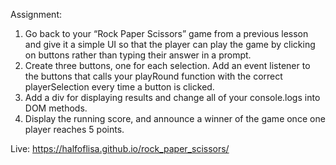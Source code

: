 Assignment:
1. Go back to your “Rock Paper Scissors” game from a previous lesson and give it a simple UI so that the player can play the game by clicking on buttons rather than typing their answer in a prompt.
2. Create three buttons, one for each selection. Add an event listener to the buttons that calls your playRound function with the correct playerSelection every time a button is clicked.
3. Add a div for displaying results and change all of your console.logs into DOM methods.
4. Display the running score, and announce a winner of the game once one player reaches 5 points.

Live: https://halfoflisa.github.io/rock_paper_scissors/